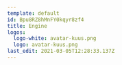 ```yaml
---
template: default
id: Bpu8RZ8hMnFY0kqyr8zf4
title: Engine
logos:
  logo-white: avatar-kuus.png
  logo: avatar-kuus.png
last_edit: 2021-03-05T12:28:33.137Z
---
```

